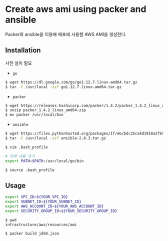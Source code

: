 # Create aws ami using packer and ansible

Packer와 ansible을 이용해 배포에 사용할 AWS AMI을 생성한다.

## Installation

사전 설치 필요

- `go`

```bash
$ wget https://dl.google.com/go/go1.12.7.linux-amd64.tar.gz
$ tar -C /usr/local -xzf go1.12.7.linux-amd64.tar.gz
```

- `packer`

```bash
$ wget https://releases.hashicorp.com/packer/1.4.2/packer_1.4.2_linux_amd64.zip
$ unzip packer_1.4.2_linux_amd64.zip
$ mv packer /usr/local/bin
```

- `ansible`

```bash
$ wget https://files.pythonhosted.org/packages/1f/eb/bdc25ca4d1918a2fb914de188b28374825f415643c69aa108d557203b901/ansible-2.8.3.tar.gz
$ tar -C /usr/local -xzf ansible-2.8.3.tar.gz
```


```bash
$ vim .bash_profile

# 아래 내용 추가
export PATH=$PATH:/usr/local/go/bin

$ source .bash_profile
```

## Usage

```bash
export VPC_ID=${YOUR_VPC_ID}
export SUBNET_ID=${YOUR_SUBNET_ID}
export AWS_ACCOUNT_ID=${YOUR_AWS_ACCOUNT_ID}
export SECURITY_GROUP_ID=${YOUR_SECURITY_GROUP_ID}

```

```bash
$ pwd
infrastructure/aws/resources/ami

$ packer build jdk8.json
```

